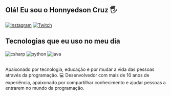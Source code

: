 ## Olá! Eu sou o Honnyedson Cruz 🖐️

[![Instagram](https://img.shields.io/badge/Instagram-E4405F?style=for-the-badge&logo=instagram&logoColor=white)](https://instagram.com/Honnyedson_Cruz)
[![Twitch](https://img.shields.io/badge/LinkedIn-0077B5?style=for-the-badge&logo=linkedin&logoColor=white)]([https://twitch.tv/fragabr](https://www.linkedin.com/in/honnyedson-cruz-604353281/))

## Tecnologias que eu uso no meu dia

<div style="display: inline_block">
  <img align="center" alt="csharp" src="https://img.shields.io/badge/C%23-239120?style=for-the-badge&logo=c-sharp&logoColor=white" />
  <img align="center" alt="python" src="https://img.shields.io/badge/Python-14354C?style=for-the-badge&logo=python&logoColor=white" />
  <img align="center" alt="java" src="https://img.shields.io/badge/Java-007396?style=for-the-badge&logo=java&logoColor=white" />
</div><br/>


Apaixonado por tecnologia, educação e por mudar a vida das pessoas através da programação.
💻 Desenvolvedor com mais de 10 anos de experiência, apaixonado por compartilhar conhecimento e ajudar pessoas a entrarem no mundo da programação.


